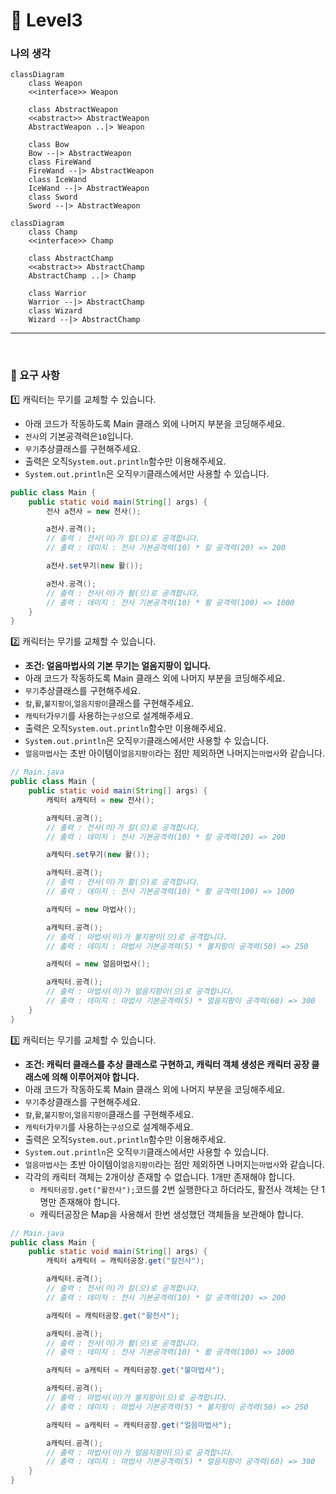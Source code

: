 # 🚀 Level3

### 나의 생각

```mermaid
classDiagram
    class Weapon
    <<interface>> Weapon

    class AbstractWeapon
    <<abstract>> AbstractWeapon
    AbstractWeapon ..|> Weapon

    class Bow
    Bow --|> AbstractWeapon
    class FireWand
    FireWand --|> AbstractWeapon
    class IceWand
    IceWand --|> AbstractWeapon
    class Sword
    Sword --|> AbstractWeapon
```

```mermaid
classDiagram
    class Champ
    <<interface>> Champ

    class AbstractChamp
    <<abstract>> AbstractChamp
    AbstractChamp ..|> Champ

    class Warrior
    Warrior --|> AbstractChamp
    class Wizard
    Wizard --|> AbstractChamp
```

---

<br/>

### 🎯 요구 사항

1️⃣ 캐릭터는 무기를 교체할 수 있습니다.

- 아래 코드가 작동하도록 Main 클래스 외에 나머지 부분을 코딩해주세요.
- `전사`의 기본공격력은`10`입니다.
- `무기`추상클래스를 구현해주세요.
- 출력은 오직`System.out.println`함수만 이용해주세요.
- `System.out.println`은 오직`무기`클래스에서만 사용할 수 있습니다.

```java
public class Main {
    public static void main(String[] args) {
        전사 a전사 = new 전사();

        a전사.공격();
        // 출력 : 전사(이)가 칼(으)로 공격합니다.
        // 출력 : 데미지 : 전사 기본공격력(10) * 칼 공격력(20) => 200

        a전사.set무기(new 활());

        a전사.공격();
        // 출력 : 전사(이)가 활(으)로 공격합니다.
        // 출력 : 데미지 : 전사 기본공격력(10) * 활 공격력(100) => 1000
    }
}
```

2️⃣ 캐릭터는 무기를 교체할 수 있습니다.

- **조건: 얼음마법사의 기본 무기는 얼음지팡이 입니다.**
- 아래 코드가 작동하도록 Main 클래스 외에 나머지 부분을 코딩해주세요.
- `무기`추상클래스를 구현해주세요.
- `칼`,`활`,`불지팡이`,`얼음지팡이`클래스를 구현해주세요.
- `캐릭터`가`무기`를 사용하는`구성`으로 설계해주세요.
- 출력은 오직`System.out.println`함수만 이용해주세요.
- `System.out.println`은 오직`무기`클래스에서만 사용할 수 있습니다.
- `얼음마법사`는 초반 아이템이`얼음지팡이`라는 점만 제외하면 나머지는`마법사`와 같습니다.

```java
// Main.java
public class Main {
    public static void main(String[] args) {
        캐릭터 a캐릭터 = new 전사();

        a캐릭터.공격();
        // 출력 : 전사(이)가 칼(으)로 공격합니다.
        // 출력 : 데미지 : 전사 기본공격력(10) * 칼 공격력(20) => 200

        a캐릭터.set무기(new 활());

        a캐릭터.공격();
        // 출력 : 전사(이)가 활(으)로 공격합니다.
        // 출력 : 데미지 : 전사 기본공격력(10) * 활 공격력(100) => 1000

        a캐릭터 = new 마법사();

        a캐릭터.공격();
        // 출력 : 마법사(이)가 불지팡이(으)로 공격합니다.
        // 출력 : 데미지 : 마법사 기본공격력(5) * 불지팡이 공격력(50) => 250

        a캐릭터 = new 얼음마법사();

        a캐릭터.공격();
        // 출력 : 마법사(이)가 얼음지팡이(으)로 공격합니다.
        // 출력 : 데미지 : 마법사 기본공격력(5) * 얼음지팡이 공격력(60) => 300
    }
}
```

3️⃣ 캐릭터는 무기를 교체할 수 있습니다.

- **조건: 캐릭터 클래스를 추상 클래스로 구현하고, 캐릭터 객체 생성은 캐릭터 공장 클래스에 의해 이루어져야 합니다.**
- 아래 코드가 작동하도록 Main 클래스 외에 나머지 부분을 코딩해주세요.
- `무기`추상클래스를 구현해주세요.
- `칼`,`활`,`불지팡이`,`얼음지팡이`클래스를 구현해주세요.
- `캐릭터`가`무기`를 사용하는`구성`으로 설계해주세요.
- 출력은 오직`System.out.println`함수만 이용해주세요.
- `System.out.println`은 오직`무기`클래스에서만 사용할 수 있습니다.
- `얼음마법사`는 초반 아이템이`얼음지팡이`라는 점만 제외하면 나머지는`마법사`와 같습니다.
- 각각의 캐릭터 객체는 2개이상 존재할 수 없습니다. 1개만 존재해야 합니다.
    - `캐릭터공장.get("활전사");`코드를 2번 실행한다고 하더라도, 활전사 객체는 단 1명만 존재해야 합니다.
    - 캐릭터공장은 Map을 사용해서 한번 생성했던 객체들을 보관해야 합니다.

```java
// Main.java
public class Main {
    public static void main(String[] args) {
        캐릭터 a캐릭터 = 캐릭터공장.get("칼전사");

        a캐릭터.공격();
        // 출력 : 전사(이)가 칼(으)로 공격합니다.
        // 출력 : 데미지 : 전사 기본공격력(10) * 칼 공격력(20) => 200

        a캐릭터 = 캐릭터공장.get("활전사");

        a캐릭터.공격();
        // 출력 : 전사(이)가 활(으)로 공격합니다.
        // 출력 : 데미지 : 전사 기본공격력(10) * 활 공격력(100) => 1000

        a캐릭터 = a캐릭터 = 캐릭터공장.get("불마법사");

        a캐릭터.공격();
        // 출력 : 마법사(이)가 불지팡이(으)로 공격합니다.
        // 출력 : 데미지 : 마법사 기본공격력(5) * 불지팡이 공격력(50) => 250

        a캐릭터 = a캐릭터 = 캐릭터공장.get("얼음마법사");

        a캐릭터.공격();
        // 출력 : 마법사(이)가 얼음지팡이(으)로 공격합니다.
        // 출력 : 데미지 : 마법사 기본공격력(5) * 얼음지팡이 공격력(60) => 300
    }
}
```